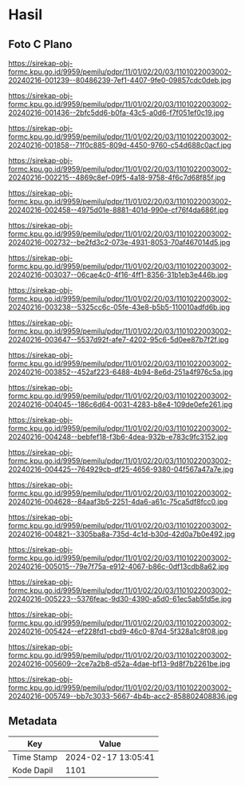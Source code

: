 # Hasil

## Foto C Plano

https://sirekap-obj-formc.kpu.go.id/9959/pemilu/pdpr/11/01/02/20/03/1101022003002-20240216-001239--80486239-7ef1-4407-9fe0-09857cdc0deb.jpg

https://sirekap-obj-formc.kpu.go.id/9959/pemilu/pdpr/11/01/02/20/03/1101022003002-20240216-001436--2bfc5dd6-b0fa-43c5-a0d6-f7f051ef0c19.jpg

https://sirekap-obj-formc.kpu.go.id/9959/pemilu/pdpr/11/01/02/20/03/1101022003002-20240216-001858--71f0c885-809d-4450-9760-c54d688c0acf.jpg

https://sirekap-obj-formc.kpu.go.id/9959/pemilu/pdpr/11/01/02/20/03/1101022003002-20240216-002215--4869c8ef-09f5-4a18-9758-4f6c7d68f85f.jpg

https://sirekap-obj-formc.kpu.go.id/9959/pemilu/pdpr/11/01/02/20/03/1101022003002-20240216-002458--4975d01e-8881-401d-990e-cf76f4da686f.jpg

https://sirekap-obj-formc.kpu.go.id/9959/pemilu/pdpr/11/01/02/20/03/1101022003002-20240216-002732--be2fd3c2-073e-4931-8053-70af467014d5.jpg

https://sirekap-obj-formc.kpu.go.id/9959/pemilu/pdpr/11/01/02/20/03/1101022003002-20240216-003037--06cae4c0-4f16-4ff1-8356-31b1eb3e446b.jpg

https://sirekap-obj-formc.kpu.go.id/9959/pemilu/pdpr/11/01/02/20/03/1101022003002-20240216-003238--5325cc6c-05fe-43e8-b5b5-110010adfd6b.jpg

https://sirekap-obj-formc.kpu.go.id/9959/pemilu/pdpr/11/01/02/20/03/1101022003002-20240216-003647--5537d92f-afe7-4202-95c6-5d0ee87b7f2f.jpg

https://sirekap-obj-formc.kpu.go.id/9959/pemilu/pdpr/11/01/02/20/03/1101022003002-20240216-003852--452af223-6488-4b94-8e6d-251a4f976c5a.jpg

https://sirekap-obj-formc.kpu.go.id/9959/pemilu/pdpr/11/01/02/20/03/1101022003002-20240216-004045--186c6d64-0031-4283-b8e4-109de0efe261.jpg

https://sirekap-obj-formc.kpu.go.id/9959/pemilu/pdpr/11/01/02/20/03/1101022003002-20240216-004248--bebfef18-f3b6-4dea-932b-e783c9fc3152.jpg

https://sirekap-obj-formc.kpu.go.id/9959/pemilu/pdpr/11/01/02/20/03/1101022003002-20240216-004425--764929cb-df25-4656-9380-04f567a47a7e.jpg

https://sirekap-obj-formc.kpu.go.id/9959/pemilu/pdpr/11/01/02/20/03/1101022003002-20240216-004628--84aaf3b5-2251-4da6-a61c-75ca5df8fcc0.jpg

https://sirekap-obj-formc.kpu.go.id/9959/pemilu/pdpr/11/01/02/20/03/1101022003002-20240216-004821--3305ba8a-735d-4c1d-b30d-42d0a7b0e492.jpg

https://sirekap-obj-formc.kpu.go.id/9959/pemilu/pdpr/11/01/02/20/03/1101022003002-20240216-005015--79e7f75a-e912-4067-b86c-0df13cdb8a62.jpg

https://sirekap-obj-formc.kpu.go.id/9959/pemilu/pdpr/11/01/02/20/03/1101022003002-20240216-005223--5376feac-9d30-4390-a5d0-61ec5ab5fd5e.jpg

https://sirekap-obj-formc.kpu.go.id/9959/pemilu/pdpr/11/01/02/20/03/1101022003002-20240216-005424--ef228fd1-cbd9-46c0-87d4-5f328a1c8f08.jpg

https://sirekap-obj-formc.kpu.go.id/9959/pemilu/pdpr/11/01/02/20/03/1101022003002-20240216-005609--2ce7a2b8-d52a-4dae-bf13-9d8f7b2261be.jpg

https://sirekap-obj-formc.kpu.go.id/9959/pemilu/pdpr/11/01/02/20/03/1101022003002-20240216-005749--bb7c3033-5667-4b4b-acc2-858802408836.jpg


## Metadata

| Key        | Value               |
| ---------- | ------------------- |
| Time Stamp | 2024-02-17 13:05:41 |
| Kode Dapil | 1101                |



